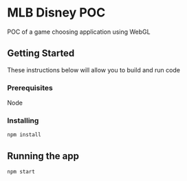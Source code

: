 # MLB Disney POC

POC of a game choosing application using WebGL

## Getting Started

These instructions below will allow you to build and run code
### Prerequisites

Node

### Installing

```
npm install
```

## Running the app

```
npm start
```

